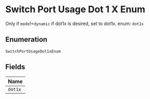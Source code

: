 
# Switch Port Usage Dot 1 X Enum

Only if `mode`!=`dynamic` if dot1x is desired, set to dot1x. enum: `dot1x`

## Enumeration

`SwitchPortUsageDot1xEnum`

## Fields

| Name |
|  --- |
| `dot1x` |

